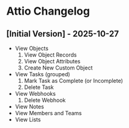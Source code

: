 # Attio Changelog

## [Initial Version] - 2025-10-27

- View Objects
    1. View Object Records
    2. View Object Attributes
    3. Create New Custom Object
- View Tasks (grouped)
    1. Mark Task as Complete (or Incomplete)
    2. Delete Task
- View Webhooks
    1. Delete Webhook
- View Notes
- View Members and Teams
- View Lists
